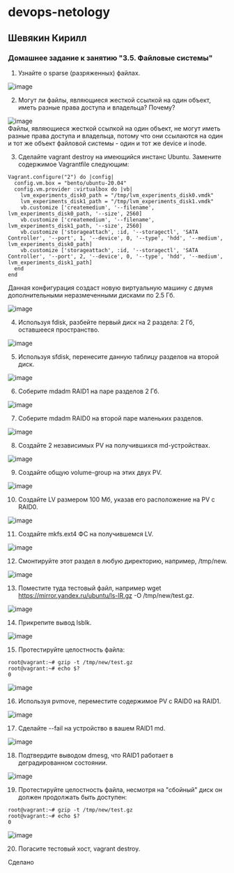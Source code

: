 # devops-netology  
## Шевякин Кирилл  

### Домашнее задание к занятию "3.5. Файловые системы"
  
1) Узнайте о sparse (разряженных) файлах.  

![image](https://user-images.githubusercontent.com/93198418/151925249-1a25a88b-bb33-410b-8c94-a4e8db44d7b3.png)  

2) Могут ли файлы, являющиеся жесткой ссылкой на один объект, иметь разные права доступа и владельца? Почему?  

![image](https://user-images.githubusercontent.com/93198418/151926482-8b426d23-8551-4597-ae2b-8b5cf5c6c60e.png)  
Файлы, являющиеся жесткой ссылкой на один объект, не могут иметь разные права доступа и владельца, потому что они ссылаются на один и тот же объект файловой системы - один и тот же device и inode.  

3) Сделайте vagrant destroy на имеющийся инстанс Ubuntu. Замените содержимое Vagrantfile следующим:

```
Vagrant.configure("2") do |config|
  config.vm.box = "bento/ubuntu-20.04"
  config.vm.provider :virtualbox do |vb|
    lvm_experiments_disk0_path = "/tmp/lvm_experiments_disk0.vmdk"
    lvm_experiments_disk1_path = "/tmp/lvm_experiments_disk1.vmdk"
    vb.customize ['createmedium', '--filename', lvm_experiments_disk0_path, '--size', 2560]
    vb.customize ['createmedium', '--filename', lvm_experiments_disk1_path, '--size', 2560]
    vb.customize ['storageattach', :id, '--storagectl', 'SATA Controller', '--port', 1, '--device', 0, '--type', 'hdd', '--medium', lvm_experiments_disk0_path]
    vb.customize ['storageattach', :id, '--storagectl', 'SATA Controller', '--port', 2, '--device', 0, '--type', 'hdd', '--medium', lvm_experiments_disk1_path]
  end
end
```  
Данная конфигурация создаст новую виртуальную машину с двумя дополнительными неразмеченными дисками по 2.5 Гб.  

![image](https://user-images.githubusercontent.com/93198418/151956362-8ebb643f-d130-461e-a386-e019be24a591.png)  

4) Используя fdisk, разбейте первый диск на 2 раздела: 2 Гб, оставшееся пространство.  

![image](https://user-images.githubusercontent.com/93198418/151962007-5d950874-763f-454b-97d8-11d158230dec.png)  

5) Используя sfdisk, перенесите данную таблицу разделов на второй диск.  

![image](https://user-images.githubusercontent.com/93198418/151963973-ef3aa576-67a2-4e5a-89ac-c6fefcd1e335.png)  

6) Соберите mdadm RAID1 на паре разделов 2 Гб.

![image](https://user-images.githubusercontent.com/93198418/151971875-cf0fc4c4-81c2-4953-aeab-f957291d0a77.png)  

7) Соберите mdadm RAID0 на второй паре маленьких разделов.

![image](https://user-images.githubusercontent.com/93198418/151974420-a89af1bb-9b34-4ecd-9e3f-dcd7496561b3.png)  

8) Создайте 2 независимых PV на получившихся md-устройствах.

![image](https://user-images.githubusercontent.com/93198418/151976247-e056f89c-04e7-483c-ab23-cf5399d7bbb1.png)  

9) Создайте общую volume-group на этих двух PV.  

![image](https://user-images.githubusercontent.com/93198418/151976793-23c4127e-6f20-4b39-836c-1569bb4e2244.png)  

10) Создайте LV размером 100 Мб, указав его расположение на PV с RAID0.

![image](https://user-images.githubusercontent.com/93198418/151979884-479362a8-7f6b-49b2-bf0e-8851040ef3a9.png)  

11) Создайте mkfs.ext4 ФС на получившемся LV.

![image](https://user-images.githubusercontent.com/93198418/151980759-24fec6a2-20c9-4c6a-8370-f71969141f81.png)  

12) Смонтируйте этот раздел в любую директорию, например, /tmp/new.

![image](https://user-images.githubusercontent.com/93198418/151981209-45329032-9bdb-4bf2-a1b7-021e28562a40.png)  

13) Поместите туда тестовый файл, например wget https://mirror.yandex.ru/ubuntu/ls-lR.gz -O /tmp/new/test.gz.

![image](https://user-images.githubusercontent.com/93198418/151981681-1ab56753-4dc4-456a-af13-1a699e73258d.png)

14) Прикрепите вывод lsblk.

![image](https://user-images.githubusercontent.com/93198418/151981835-5df1e806-3e89-4bf5-9f6e-e45c7c43b045.png)  

15) Протестируйте целостность файла:  
```
root@vagrant:~# gzip -t /tmp/new/test.gz  
root@vagrant:~# echo $?  
0  
```

![image](https://user-images.githubusercontent.com/93198418/152101294-1936d581-036a-42c0-8298-0193ce991f98.png)  

16) Используя pvmove, переместите содержимое PV с RAID0 на RAID1.

![image](https://user-images.githubusercontent.com/93198418/152101790-3a2d6fe0-368b-4243-8f5c-95dfb1cc6c31.png)  

17) Сделайте --fail на устройство в вашем RAID1 md.

![image](https://user-images.githubusercontent.com/93198418/152102184-371de60e-1c51-43e3-a962-1adb5f0f8d40.png)  

18) Подтвердите выводом dmesg, что RAID1 работает в деградированном состоянии.

![image](https://user-images.githubusercontent.com/93198418/152102271-89a765d9-e7c5-447b-8346-a3576f516550.png)  

19) Протестируйте целостность файла, несмотря на "сбойный" диск он должен продолжать быть доступен:
```
root@vagrant:~# gzip -t /tmp/new/test.gz  
root@vagrant:~# echo $?  
0  
```

![image](https://user-images.githubusercontent.com/93198418/152102434-01988db6-3e5b-48d4-89af-84e281b28249.png)  

20) Погасите тестовый хост, vagrant destroy.

Сделано
